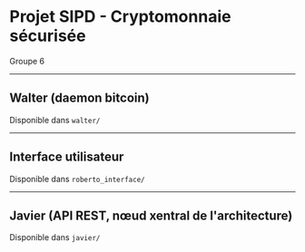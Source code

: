 # Projet SIPD - Cryptomonnaie sécurisée
Groupe 6

___

## Walter (daemon bitcoin)
Disponible dans `walter/`

___

## Interface utilisateur
Disponible dans `roberto_interface/`

___

## Javier (API REST, nœud xentral de l'architecture)
Disponible dans `javier/`

